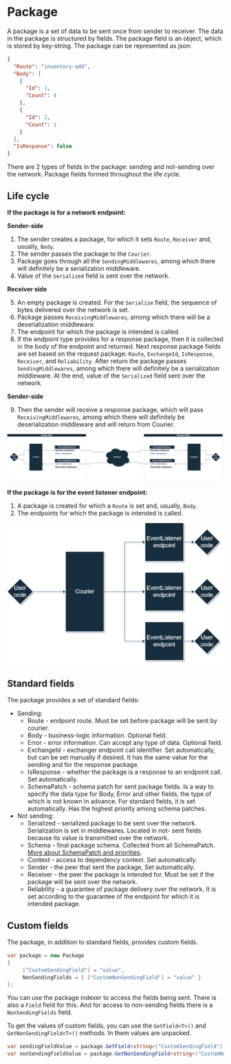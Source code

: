 ﻿# Package

A package is a set of data to be sent once from sender to receiver. The data in the package is structured by fields.
The package field is an object, which is stored by key-string. The package can be represented as json:

```json
{
  "Route": "inventory-add",
  "Body": [
    {
      "Id": 1,
      "Count": 4
    },
    {
      "Id": 2,
      "Count": 1
    }
  ],
  "IsResponse": false
}
```

There are 2 types of fields in the package: sending and not-sending over the network. Package fields formed throughout
the life cycle.

## Life cycle

**If the package is for a network endpoint:**

**Sender-side**

1. The sender creates a package, for which it sets `Route`, `Receiver` and, usually, `Body`.
2. The sender passes the package to the `Courier`.
3. Package goes through all the `SendingMiddlewares`, among which there will definitely be a serialization middleware.
4. Value of the `Serialized` field is sent over the network.

**Receiver side**

5. An empty package is created. For the `Serialize` field, the sequence of bytes delivered over the network is set.
6. Package passes `ReceivingMiddlewares`, among which there will be a deserialization middleware.
7. The endpoint for which the package is intended is called.
8. If the endpoint type provides for a response package, then it is collected in the body of the endpoint and returned.
   Next response package fields are set based on the request package: `Route`, `ExchangeId`, `IsResponse`, `Receiver`, and `Reliability`. After return the package
   passes `SendingMiddlewares`, among which there will definitely be a serialization middleware. At the end, value of
   the `Serialized` field sent over the network.

**Sender-side**

9. Then the sender will receive a response package, which will pass `ReceivingMiddlewares`, among which there will
   definitely be deserialization middleware and will return from Courier.

![](images/package-life-cycle.drawio.png)

**If the package is for the event listener endpoint:**

1. A package is created for which a `Route` is set and, usually, `Body`.
2. The endpoints for which the package is intended is called.

![](images/event-listener-package-life-cycle.drawio.png)
## Standard fields

The package provides a set of standard fields:

* Sending:
    * Route - endpoint route. Must be set before package will be sent by courier.
    * Body - business-logic information. Optional field.
    * Error - error information. Can accept any type of data. Optional field.
    * ExchangeId - exchanger endpoint call identifier. Set automatically, but
      can be set manually if desired. It has the same value for the sending and for the response package.
    * IsResponse - whether the package is a response to an endpoint call. Set automatically.
    * SchemaPatch - schema patch for sent package fields. Is a way to specify the data type for Body, Error and
      other fields, the type of which is not known in advance. For standard fields, it is set automatically. Has the
      highest priority among schema patches.
* Not sending:
    * Serialized - serialized package to be sent over the network. Serialization is set in middlewares. Located in not-
      sent fields because its value is transmitted over the network.
    * Schema - final package schema. Collected from all
      SchemaPatch. [More about SchemaPatch and priorities](4-package-schema.md).
    * Context - access to dependency context. Set automatically.
    * Sender - the peer that sent the package, Set automatically.
    * Receiver - the peer the package is intended for. Must be set if the package will be sent over the network.
    * Reliability - a guarantee of package delivery over the network. It is set according to the guarantee of the
      endpoint for which it is intended package.

## Custom fields

The package, in addition to standard fields, provides custom fields.

```c#
var package = new Package
{
     ["CustomSendingField"] = "value",
     NonSendingFields = { ["CustomNonSendingField"] = "value" }
};
```

You can use the package indexer to access the fields being sent. There is also a `Field` field for this. And for
access to non-sending fields there is a `NonSendingFields` field.

To get the values of custom fields, you can use the `GetField<T>()` and `GetNonSendingField<T>()` methods. In them
values are unpacked.

```c#
var sendingFieldValue = package.GetField<string>("CustomSendingField");
var nonSendingFieldValue = package.GetNonSendingField<string>("CustomNonSendingField");
```